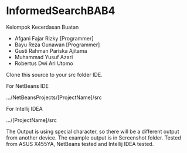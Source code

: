 # InformedSearchBAB4

Kelompok Kecerdasan Buatan

- Afgani Fajar Rizky [Programmer]
- Bayu Reza Gunawan [Programmer]
- Gusti Rahman Pariska Ajitama
- Muhammad Yusuf Azari
- Robertus Dwi Ari Utomo

Clone this source to your src folder IDE.

For NetBeans IDE

   .../NetBeansProjects/[ProjectName]/src

For Intellij IDEA 

   .../[ProjectName]/src


The Output is using special character, so there will be a different output from another device. The example output is in Screenshot folder. Tested from ASUS X455YA, NetBeans tested and Intellij IDEA tested.
